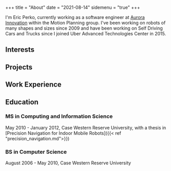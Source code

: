 +++
title = "About"
date = "2021-08-14"
sidemenu = "true"
+++

I'm Eric Perko, currently working as a software engineer at [Aurora Innovation](https://aurora.tech/) within the Motion Planning group. I've been working on robots of many shapes and sizes since 2009 and have been working on Self Driving Cars and Trucks since I joined Uber Advanced Technologies Center in 2015.

## Interests


## Projects


## Work Experience


## Education

### MS in Computing and Information Science
May 2010 - January 2012, Case Western Reserve University, with a thesis in [Precision Navigation for Indoor Mobile Robots]({{< ref "precision_navigation.md">}})

### BS in Computer Science
August 2006 - May 2010, Case Western Reserve University  
